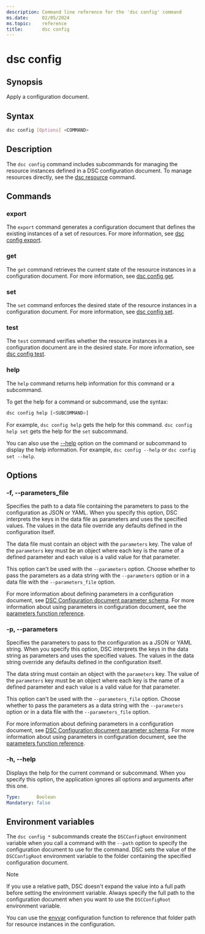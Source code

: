 ```yaml
---
description: Command line reference for the 'dsc config' command
ms.date:     02/05/2024
ms.topic:    reference
title:       dsc config
---
```


# dsc config

## Synopsis

Apply a configuration document.

## Syntax

```sh
dsc config [Options] <COMMAND>
```

## Description

The `dsc config` command includes subcommands for managing the resource instances defined in a DSC
configuration document. To manage resources directly, see the [dsc resource][01] command.

## Commands

### export

The `export` command generates a configuration document that defines the existing instances of a
set of resources. For more information, see [dsc config export][02].

### get

The `get` command retrieves the current state of the resource instances in a configuration
document. For more information, see [dsc config get][03].

### set

The `set` command enforces the desired state of the resource instances in a configuration document.
For more information, see [dsc config set][04].

### test

The `test` command verifies whether the resource instances in a configuration document are in the
desired state. For more information, see [dsc config test][05].

### help

The `help` command returns help information for this command or a subcommand.

To get the help for a command or subcommand, use the syntax:

```sh
dsc config help [<SUBCOMMAND>]
```

For example, `dsc config help` gets the help for this command. `dsc config help set` gets the help
for the `set` subcommand.

You can also use the [--help](#-h---help) option on the command or subcommand to display the help
information. For example, `dsc config --help` or `dsc config set --help`.

## Options

### -f, --parameters_file

Specifies the path to a data file containing the parameters to pass to the configuration as JSON or
YAML. When you specify this option, DSC interprets the keys in the data file as parameters and uses
the specified values. The values in the data file override any defaults defined in the
configuration itself.

The data file must contain an object with the `parameters` key. The value of the `parameters` key
must be an object where each key is the name of a defined parameter and each value is a valid value
for that parameter.

This option can't be used with the `--parameters` option. Choose whether to pass the parameters as
a data string with the `--parameters` option or in a data file with the `--parameters_file` option.

For more information about defining parameters in a configuration document, see
[DSC Configuration document parameter schema][06]. For more information about using parameters in
configuration document, see the [parameters function reference][07].

### -p, --parameters

Specifies the parameters to pass to the configuration as a JSON or YAML string. When you specify
this option, DSC interprets the keys in the data string as parameters and uses the specified
values. The values in the data string override any defaults defined in the configuration itself.

The data string must contain an object with the `parameters` key. The value of the `parameters` key
must be an object where each key is the name of a defined parameter and each value is a valid value
for that parameter.

This option can't be used with the `--parameters_file` option. Choose whether to pass the
parameters as a data string with the `--parameters` option or in a data file with the
`--parameters_file` option.

For more information about defining parameters in a configuration document, see
[DSC Configuration document parameter schema][06]. For more information about using parameters in
configuration document, see the [parameters function reference][07].

### -h, --help

Displays the help for the current command or subcommand. When you specify this option, the
application ignores all options and arguments after this one.

```yaml
Type:      Boolean
Mandatory: false
```

## Environment variables

The `dsc config *` subcommands create the `DSCConfigRoot` environment variable when you call a
command with the `--path` option to specify the configuration document to use for the command. DSC
sets the value of the `DSCConfigRoot` environment variable to the folder containing the specified
configuration document.

> [!NOTE]
> If you use a relative path, DSC doesn't expand the value into a full path before setting the
> environment variable. Always specify the full path to the configuration document when you want to
> use the `DSCConfigRoot` environment variable.

You can use the [envvar][08] configuration function to reference that folder path for resource
instances in the configuration.

[01]: ../resource/command.md
[02]: export.md
[03]: get.md
[04]: set.md
[05]: test.md
[06]: ../../schemas/config/parameter.md
[07]: ../../schemas/config/functions/parameters.md
[08]: ../../schemas/config/functions/envvar.md
